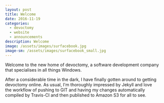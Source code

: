```yaml
---
layout: post
title: Welcome
date: 2016-11-19
categories:
  - devoctomy
  - website
  - announcements
description: Welcome
image: /assets/images/surfacebook.jpg
image-sm: /assets/images/surfacebook_small.jpg
---
```

Welcome to the new home of devoctomy, a software development company that specialises in all things Windows.

After a considerable time in the dark, I have finally gotten around to getting devoctomy online.  As usual, I'm thoroughly impressed by Jekyll and love the workflow of pushing to GIT and having my changes automatically compiled by Travis-CI and then published to Amazon S3 for all to see.